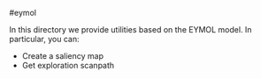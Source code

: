 #eymol

In this directory we provide utilities based on the EYMOL model. In particular, you can:

- Create a saliency map
- Get exploration scanpath
